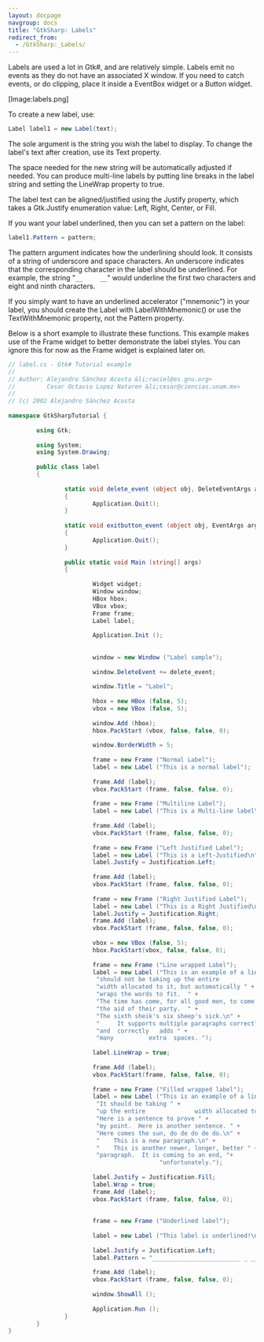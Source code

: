 ```yaml
---
layout: docpage
navgroup: docs
title: "GtkSharp: Labels"
redirect_from:
  - /GtkSharp:_Labels/
---
```


Labels are used a lot in Gtk\#, and are relatively simple. Labels emit no events as they do not have an associated X window. If you need to catch events, or do clipping, place it inside a EventBox widget or a Button widget.

[Image:labels.png]

To create a new label, use:

``` csharp
Label label1 = new Label(text);
```

The sole argument is the string you wish the label to display. To change the label's text after creation, use its Text property.

The space needed for the new string will be automatically adjusted if needed. You can produce multi-line labels by putting line breaks in the label string and setting the LineWrap property to true.

The label text can be aligned/justified using the Justify property, which takes a Gtk.Justify enumeration value: Left, Right, Center, or Fill.

If you want your label underlined, then you can set a pattern on the label:

``` csharp
label1.Pattern = pattern;
```

The pattern argument indicates how the underlining should look. It consists of a string of underscore and space characters. An underscore indicates that the corresponding character in the label should be underlined. For example, the string "`__     __`" would underline the first two characters and eight and ninth characters.

If you simply want to have an underlined accelerator ("mnemonic") in your label, you should create the Label with LabelWithMnemonic() or use the TextWithMnemonic property, not the Pattern property.

Below is a short example to illustrate these functions. This example makes use of the Frame widget to better demonstrate the label styles. You can ignore this for now as the Frame widget is explained later on.

``` csharp
// label.cs - Gtk# Tutorial example
//
// Author: Alejandro Sánchez Acosta &li;raciel@es.gnu.org>
//         Cesar Octavio Lopez Nataren &li;cesar@ciencias.unam.mx>
//
// (c) 2002 Alejandro Sánchez Acosta
 
namespace GtkSharpTutorial {
 
        using Gtk;
 
        using System;
        using System.Drawing;
 
        public class label
        {
 
                static void delete_event (object obj, DeleteEventArgs args)
                {
                        Application.Quit();
                }
 
                static void exitbutton_event (object obj, EventArgs args)
                {
                        Application.Quit();
                }
 
                public static void Main (string[] args)
                {
 
                        Widget widget;
                        Window window;
                        HBox hbox;
                        VBox vbox;
                        Frame frame;
                        Label label;
 
                        Application.Init ();   
 
 
                        window = new Window ("Label sample");
 
                        window.DeleteEvent += delete_event;
 
                        window.Title = "Label";
 
                        hbox = new HBox (false, 5);
                        vbox = new VBox (false, 5);
 
                        window.Add (hbox);
                        hbox.PackStart (vbox, false, false, 0);
 
                        window.BorderWidth = 5;
 
                        frame = new Frame ("Normal Label");
                        label = new Label ("This is a normal label");
 
                        frame.Add (label);
                        vbox.PackStart (frame, false, false, 0);
 
                        frame = new Frame ("Multiline Label");
                        label = new Label ("This is a Multi-line label\nSecond Line\nThird Line");
 
                        frame.Add (label);
                        vbox.PackStart (frame, false, false, 0);
 
                        frame = new Frame ("Left Justified Label");
                        label = new Label ("This is a Left-Justified\n" + "Multi-line label.\n" + "Third      line");
                        label.Justify = Justification.Left;
 
                        frame.Add (label);
                        vbox.PackStart (frame, false, false, 0);
 
                        frame = new Frame ("Right Justified Label");                    
                        label = new Label ("This is a Right Justified\nMulti-line label.\n" + "Fourth Line, (j/k)");
                        label.Justify = Justification.Right;
                        frame.Add (label);
                        vbox.PackStart (frame, false, false, 0);
 
                        vbox = new VBox (false, 5);
                        hbox.PackStart(vbox, false, false, 0);
 
                        frame = new Frame ("Line wrapped Label");
                        label = new Label ("This is an example of a line-wrapped label.  It " +
                         "should not be taking up the entire             " /* big space to test spacing */ +
                         "width allocated to it, but automatically " +
                         "wraps the words to fit.  " +
                         "The time has come, for all good men, to come to " +
                         "the aid of their party.  " +
                         "The sixth sheik's six sheep's sick.\n" +
                         "     It supports multiple paragraphs correctly, " +
                         "and  correctly   adds " +
                         "many          extra  spaces. ");
 
                        label.LineWrap = true;
 
                        frame.Add (label);
                        vbox.PackStart(frame, false, false, 0);
 
                        frame = new Frame ("Filled wrapped label");
                        label = new Label ("This is an example of a line-wrapped, filled label.  " +
                         "It should be taking " +
                         "up the entire              width allocated to it.  " +
                         "Here is a sentence to prove " +
                         "my point.  Here is another sentence. " +
                         "Here comes the sun, do de do de do.\n" +
                         "    This is a new paragraph.\n" +
                         "    This is another newer, longer, better " +
                         "paragraph.  It is coming to an end, "+
                                           "unfortunately.");
 
                        label.Justify = Justification.Fill;
                        label.Wrap = true;
                        frame.Add (label);
                        vbox.PackStart (frame, false, false, 0);
 
 
                        frame = new Frame ("Underlined label");
 
                        label = new Label ("This label is underlined!\n" + "This one is underlined in quite a funky fastion");
 
                        label.Justify = Justification.Left;
                        label.Pattern = "_________________________ _ _________ _ ______     __ _______ ___";
 
                        frame.Add (label);
                        vbox.PackStart (frame, false, false, 0);
 
                        window.ShowAll ();
 
                        Application.Run ();
                }
        }
}
```

